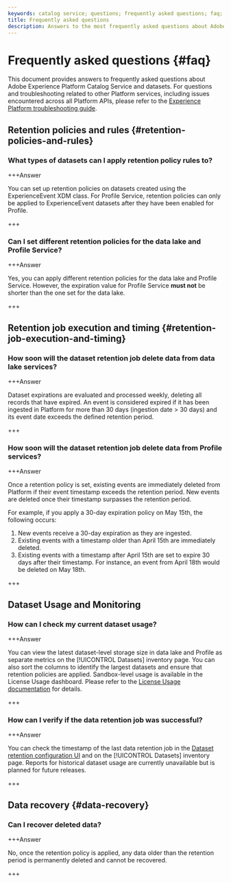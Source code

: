 ```yaml
---
keywords: catalog service; questions; frequently asked questions; faq; datasets faq
title: Frequently asked questions
description: Answers to the most frequently asked questions about Adobe Experience Platform Catalog Service and datasets.
---
```

# Frequently asked questions {#faq}

This document provides answers to frequently asked questions about Adobe Experience Platform Catalog Service and datasets. For questions and troubleshooting related to other Platform services, including issues encountered across all Platform APIs, please refer to the [Experience Platform troubleshooting guide](../landing/troubleshooting.md).

## Retention policies and rules {#retention-policies-and-rules}

### What types of datasets can I apply retention policy rules to?

+++Answer

You can set up retention policies on datasets created using the ExperienceEvent XDM class. For Profile Service, retention policies can only be applied to ExperienceEvent datasets after they have been enabled for Profile.

+++

### Can I set different retention policies for the data lake and Profile Service?

+++Answer

Yes, you can apply different retention policies for the data lake and Profile Service. However, the expiration value for Profile Service **must not** be shorter than the one set for the data lake.

+++

## Retention job execution and timing {#retention-job-execution-and-timing}

### How soon will the dataset retention job delete data from data lake services?

+++Answer

Dataset expirations are evaluated and processed weekly, deleting all records that have expired. An event is considered expired if it has been ingested in Platform for more than 30 days (ingestion date > 30 days) and its event date exceeds the defined retention period.

+++

### How soon will the dataset retention job delete data from Profile services?

+++Answer

Once a retention policy is set, existing events are immediately deleted from Platform if their event timestamp exceeds the retention period. New events are deleted once their timestamp surpasses the retention period.

For example, if you apply a 30-day expiration policy on May 15th, the following occurs:

1. New events receive a 30-day expiration as they are ingested.
1. Existing events with a timestamp older than April 15th are immediately deleted.
1. Existing events with a timestamp after April 15th are set to expire 30 days after their timestamp. For instance, an event from April 18th would be deleted on May 18th.

+++

## Dataset Usage and Monitoring

### How can I check my current dataset usage?

+++Answer

You can view the latest dataset-level storage size in data lake and Profile as separate metrics on the [!UICONTROL Datasets] inventory page. You can also sort the columns to identify the largest datasets and ensure that retention policies are applied. Sandbox-level usage is available in the License Usage dashboard. Please refer to the [License Usage documentation](../dashboards/guides/license-usage.md) for details.

+++

### How can I verify if the data retention job was successful?

+++Answer

You can check the timestamp of the last data retention job in the [Dataset retention configuration UI](./datasets/user-guide.md#data-retention-policy) and on the [!UICONTROL Datasets] inventory page. Reports for historical dataset usage are currently unavailable but is planned for future releases.

+++

## Data recovery {#data-recovery}

### Can I recover deleted data?

+++Answer

No, once the retention policy is applied, any data older than the retention period is permanently deleted and cannot be recovered.

+++

